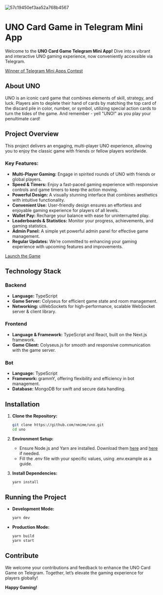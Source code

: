 ![57c19450ef3aa52a768b4567](https://github.com/nmime/uno/assets/66474195/eac4860a-23d9-4aa4-9b95-f06e430d51f1)

# UNO Card Game in Telegram Mini App

Welcome to the **UNO Card Game Telegram Mini App!** Dive into a vibrant and interactive UNO gaming experience, now
conveniently accessible via Telegram.

[Winner of Telegram Mini Apps Contest](https://contest.com/mini-apps/entry4494)

## About UNO

UNO is an iconic card game that combines elements of skill, strategy, and luck. Players aim to deplete their hand of
cards by matching the top card of the discard pile in color, number, or symbol, utilizing special action cards to turn
the tides of the game. And remember - yell "UNO!" as you play your penultimate card!

## Project Overview

This project delivers an engaging, multi-player UNO experience, allowing you to enjoy the classic game with friends or
fellow players worldwide.

### Key Features:

- **Multi-Player Gaming:** Engage in spirited rounds of UNO with friends or global players.
- **Speed & Timers:** Enjoy a fast-paced gaming experience with responsive controls and game timers to keep the action
  moving.
- **Powerful Design:** A visually stunning interface that combines aesthetics with intuitive functionality.
- **Convenient Use:** User-friendly design ensures an effortless and enjoyable gaming experience for players of all
  levels.
- **Wallet Pay:** Recharge your balance with ease for uninterrupted play.
- **Leaderboards & Statistics:** Monitor your progress, achievements, and gaming statistics.
- **Admin Panel:** A simple yet powerful admin panel for effective game management.
- **Regular Updates:** We’re committed to enhancing your gaming experience with upcoming features and improvements.

[Launch the Game](https://t.me/uno9bot/uno)

## Technology Stack

### Backend

- **Language:** TypeScript
- **Game Server:** Colyseus for efficient game state and room management.
- **Networking:** uWebSockets for high-performance, scalable WebSocket server & client library.

### Frontend

- **Language & Framework:** TypeScript and React, built on the Next.js framework.
- **Game Client:** Colyseus.js for smooth and responsive communication with the game server.

### Bot

- **Language:** TypeScript
- **Framework:** grammY, offering flexibility and efficiency in bot management.
- **Database:** MongoDB for swift and secure data handling.

## Installation

1. **Clone the Repository:**
    ```bash
    git clone https://github.com/nmime/uno.git
    cd uno
    ```

2. **Environment Setup:**
    - Ensure Node.js and Yarn are installed. Download them [here](https://nodejs.org/en/download/)
      and [here](https://yarnpkg.com/getting-started/install) if needed.
    - Fill the .env file with your specific values, using .env.example as a guide.

3. **Install Dependencies:**
    ```bash
    yarn install
    ```

## Running the Project

- **Development Mode:**
    ```bash
    yarn dev
    ```

- **Production Mode:**
    ```bash
    yarn build
    yarn start
    ```

## Contribute

We welcome your contributions and feedback to enhance the UNO Card Game on Telegram. Together, let’s elevate the gaming
experience for players globally!

**Happy Gaming!**
